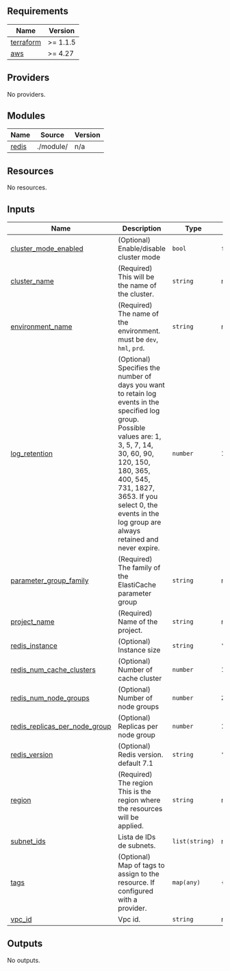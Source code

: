## Requirements

| Name | Version |
|------|---------|
| <a name="requirement_terraform"></a> [terraform](#requirement\_terraform) | >= 1.1.5 |
| <a name="requirement_aws"></a> [aws](#requirement\_aws) | >= 4.27 |

## Providers

No providers.

## Modules

| Name | Source | Version |
|------|--------|---------|
| <a name="module_redis"></a> [redis](#module\_redis) | ./module/ | n/a |

## Resources

No resources.

## Inputs

| Name | Description | Type | Default | Required |
|------|-------------|------|---------|:--------:|
| <a name="input_cluster_mode_enabled"></a> [cluster\_mode\_enabled](#input\_cluster\_mode\_enabled) | (Optional) Enable/disable cluster mode | `bool` | `false` | no |
| <a name="input_cluster_name"></a> [cluster\_name](#input\_cluster\_name) | (Required) This will be the name of the cluster. | `string` | n/a | yes |
| <a name="input_environment_name"></a> [environment\_name](#input\_environment\_name) | (Required) The name of the environment. must be `dev`, `hml`, `prd`. | `string` | n/a | yes |
| <a name="input_log_retention"></a> [log\_retention](#input\_log\_retention) | (Optional) Specifies the number of days you want to retain log events in the specified log group. Possible values are: 1, 3, 5, 7, 14, 30, 60, 90, 120, 150, 180, 365, 400, 545, 731, 1827, 3653. If you select 0, the events in the log group are always retained and never expire. | `number` | `14` | no |
| <a name="input_parameter_group_family"></a> [parameter\_group\_family](#input\_parameter\_group\_family) | (Required) The family of the ElastiCache parameter group | `string` | n/a | yes |
| <a name="input_project_name"></a> [project\_name](#input\_project\_name) | (Required) Name of the project. | `string` | n/a | yes |
| <a name="input_redis_instance"></a> [redis\_instance](#input\_redis\_instance) | (Optional) Instance size | `string` | `"cache.t4g.medium"` | no |
| <a name="input_redis_num_cache_clusters"></a> [redis\_num\_cache\_clusters](#input\_redis\_num\_cache\_clusters) | (Optional) Number of cache cluster | `number` | `1` | no |
| <a name="input_redis_num_node_groups"></a> [redis\_num\_node\_groups](#input\_redis\_num\_node\_groups) | (Optional) Number of node groups | `number` | `2` | no |
| <a name="input_redis_replicas_per_node_group"></a> [redis\_replicas\_per\_node\_group](#input\_redis\_replicas\_per\_node\_group) | (Optional) Replicas per node group | `number` | `1` | no |
| <a name="input_redis_version"></a> [redis\_version](#input\_redis\_version) | (Optional) Redis version. default 7.1 | `string` | `"7.1"` | no |
| <a name="input_region"></a> [region](#input\_region) | (Required) The region This is the region where the resources will be applied. | `string` | n/a | yes |
| <a name="input_subnet_ids"></a> [subnet\_ids](#input\_subnet\_ids) | Lista de IDs de subnets. | `list(string)` | n/a | yes |
| <a name="input_tags"></a> [tags](#input\_tags) | (Optional) Map of tags to assign to the resource. If configured with a provider. | `map(any)` | `{}` | no |
| <a name="input_vpc_id"></a> [vpc\_id](#input\_vpc\_id) | Vpc id. | `string` | n/a | yes |

## Outputs

No outputs.
